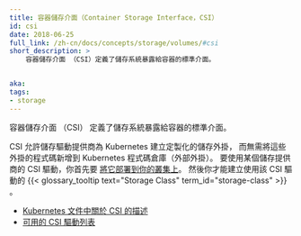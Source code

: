 ```yaml
---
title: 容器儲存介面（Container Storage Interface，CSI）
id: csi
date: 2018-06-25
full_link: /zh-cn/docs/concepts/storage/volumes/#csi
short_description: >
    容器儲存介面 （CSI）定義了儲存系統暴露給容器的標準介面。


aka: 
tags:
- storage 
---
```


<!--
---
title: Container Storage Interface (CSI)
id: csi
date: 2018-06-25
full_link: /docs/concepts/storage/volumes/#csi
short_description: >
    The Container Storage Interface (CSI) defines a standard interface to expose storage systems to containers.


aka: 
tags:
- storage 
---
-->
<!--
 The Container Storage Interface (CSI) defines a standard interface to expose storage systems to containers.
-->

 容器儲存介面 （CSI） 定義了儲存系統暴露給容器的標準介面。

<!--more--> 

<!--
CSI allows vendors to create custom storage plugins for Kubernetes without adding them to the Kubernetes repository (out-of-tree plugins). To use a CSI driver from a storage provider, you must first [deploy it to your cluster](https://kubernetes-csi.github.io/docs/deploying.html). You will then be able to create a {{< glossary_tooltip text="Storage Class" term_id="storage-class" >}} that uses that CSI driver.

* [CSI in the Kubernetes documentation](/docs/concepts/storage/volumes/#csi)
* [List of available CSI drivers](https://kubernetes-csi.github.io/docs/drivers.html)
-->

CSI 允許儲存驅動提供商為 Kubernetes 建立定製化的儲存外掛，
而無需將這些外掛的程式碼新增到 Kubernetes 程式碼倉庫（外部外掛）。
要使用某個儲存提供商的 CSI 驅動，你首先要
[將它部署到你的叢集上](https://kubernetes-csi.github.io/docs/deploying.html)。
然後你才能建立使用該 CSI 驅動的 {{< glossary_tooltip text="Storage Class" term_id="storage-class" >}} 。

* [Kubernetes 文件中關於 CSI 的描述](/zh-cn/docs/concepts/storage/volumes/#csi)
* [可用的 CSI 驅動列表](https://kubernetes-csi.github.io/docs/drivers.html)
